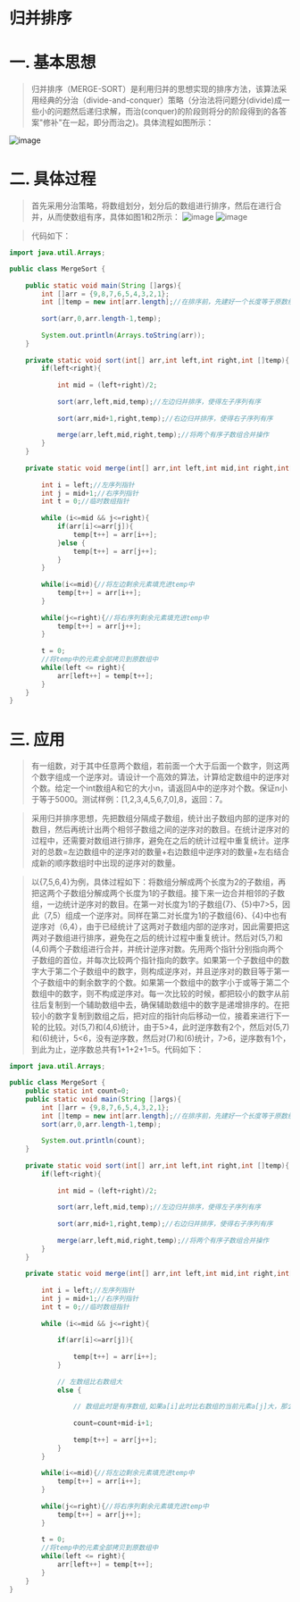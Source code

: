 归并排序
=======

# 一. 基本思想

> 归并排序（MERGE-SORT）是利用归并的思想实现的排序方法，该算法采用经典的分治（divide-and-conquer）策略（分治法将问题分(divide)成一些小的问题然后递归求解，而治(conquer)的阶段则将分的阶段得到的各答案"修补"在一起，即分而治之)。具体流程如图所示：

![image](https://github.com/ShaoQiBNU/merge-sort/blob/master/images/1.gif)

# 二. 具体过程

> 首先采用分治策略，将数组划分，划分后的数组进行排序，然后在进行合并，从而使数组有序，具体如图1和2所示：
![image](https://github.com/ShaoQiBNU/merge-sort/blob/master/images/1.png)
![image](https://github.com/ShaoQiBNU/merge-sort/blob/master/images/2.png)

> 代码如下：

```JAVA
import java.util.Arrays;

public class MergeSort {
    
    public static void main(String []args){
        int []arr = {9,8,7,6,5,4,3,2,1};
        int []temp = new int[arr.length];//在排序前，先建好一个长度等于原数组长度的临时数组，避免递归中频繁开辟空间
        
        sort(arr,0,arr.length-1,temp);
        
        System.out.println(Arrays.toString(arr));
    }
    
    private static void sort(int[] arr,int left,int right,int []temp){
        if(left<right){
            
            int mid = (left+right)/2;
            
            sort(arr,left,mid,temp);//左边归并排序，使得左子序列有序
            
            sort(arr,mid+1,right,temp);//右边归并排序，使得右子序列有序
            
            merge(arr,left,mid,right,temp);//将两个有序子数组合并操作
        }
    }
    
    private static void merge(int[] arr,int left,int mid,int right,int[] temp){
        
        int i = left;//左序列指针
        int j = mid+1;//右序列指针
        int t = 0;//临时数组指针
        
        while (i<=mid && j<=right){
            if(arr[i]<=arr[j]){
                temp[t++] = arr[i++];
            }else {
                temp[t++] = arr[j++];
            }
        }
        
        while(i<=mid){//将左边剩余元素填充进temp中
            temp[t++] = arr[i++];
        }
        
        while(j<=right){//将右序列剩余元素填充进temp中
            temp[t++] = arr[j++];
        }
        
        t = 0;
        //将temp中的元素全部拷贝到原数组中
        while(left <= right){
            arr[left++] = temp[t++];
        }
    }
}
```

# 三. 应用

> 有一组数，对于其中任意两个数组，若前面一个大于后面一个数字，则这两个数字组成一个逆序对。请设计一个高效的算法，计算给定数组中的逆序对个数。给定一个int数组A和它的大小n，请返回A中的逆序对个数。保证n小于等于5000。测试样例：[1,2,3,4,5,6,7,0],8，返回：7。

> 采用归并排序思想，先把数组分隔成子数组，统计出子数组内部的逆序对的数目，然后再统计出两个相邻子数组之间的逆序对的数目。在统计逆序对的过程中，还需要对数组进行排序，避免在之后的统计过程中重复统计。逆序对的总数=左边数组中的逆序对的数量+右边数组中逆序对的数量+左右结合成新的顺序数组时中出现的逆序对的数量。 

> 以{7,5,6,4}为例，具体过程如下：将数组分解成两个长度为2的子数组，再把这两个子数组分解成两个长度为1的子数组。接下来一边合并相邻的子数组，一边统计逆序对的数目。在第一对长度为1的子数组{7}、{5}中7>5，因此（7,5）组成一个逆序对。同样在第二对长度为1的子数组{6}、{4}中也有逆序对（6,4），由于已经统计了这两对子数组内部的逆序对，因此需要把这两对子数组进行排序，避免在之后的统计过程中重复统计。然后对(5,7)和(4,6)两个子数组进行合并，并统计逆序对数。先用两个指针分别指向两个子数组的首位，并每次比较两个指针指向的数字。如果第一个子数组中的数字大于第二个子数组中的数字，则构成逆序对，并且逆序对的数目等于第一个子数组中的剩余数字的个数。如果第一个数组中的数字小于或等于第二个数组中的数字，则不构成逆序对。每一次比较的时候，都把较小的数字从前往后复制到一个辅助数组中去，确保辅助数组中的数字是递增排序的。在把较小的数字复制到数组之后，把对应的指针向后移动一位，接着来进行下一轮的比较。对(5,7)和(4,6)统计，由于5>4，此时逆序数有2个，然后对(5,7)和(6)统计，5<6，没有逆序数，然后对(7)和(6)统计，7>6，逆序数有1个，到此为止，逆序数总共有1+1+2+1=5。代码如下：


```java
import java.util.Arrays;

public class MergeSort {
    public static int count=0;
    public static void main(String []args){
        int []arr = {9,8,7,6,5,4,3,2,1};
        int []temp = new int[arr.length];//在排序前，先建好一个长度等于原数组长度的临时数组，避免递归中频繁开辟空间
        sort(arr,0,arr.length-1,temp);
        
        System.out.println(count);
    }
    
    private static void sort(int[] arr,int left,int right,int []temp){
        if(left<right){
            
            int mid = (left+right)/2;
            
            sort(arr,left,mid,temp);//左边归并排序，使得左子序列有序
            
            sort(arr,mid+1,right,temp);//右边归并排序，使得右子序列有序
            
            merge(arr,left,mid,right,temp);//将两个有序子数组合并操作
        }
    }
    
    private static void merge(int[] arr,int left,int mid,int right,int[] temp){
        
        int i = left;//左序列指针
        int j = mid+1;//右序列指针
        int t = 0;//临时数组指针
        
        while (i<=mid && j<=right){
            
            if(arr[i]<=arr[j]){
                
                temp[t++] = arr[i++];
            }
            
            // 左数组比右数组大
            else {
                  
                // 数组此时是有序数组,如果a[i]此时比右数组的当前元素a[j]大，那么左数组中a[i]后面的元素就都比a[j]大  
                
                count=count+mid-i+1;
                
                temp[t++] = arr[j++];
            }
        }
        
        while(i<=mid){//将左边剩余元素填充进temp中
            temp[t++] = arr[i++];
        }
        
        while(j<=right){//将右序列剩余元素填充进temp中
            temp[t++] = arr[j++];
        }
        
        t = 0;
        //将temp中的元素全部拷贝到原数组中
        while(left <= right){
            arr[left++] = temp[t++];
        }
    }
}
```

